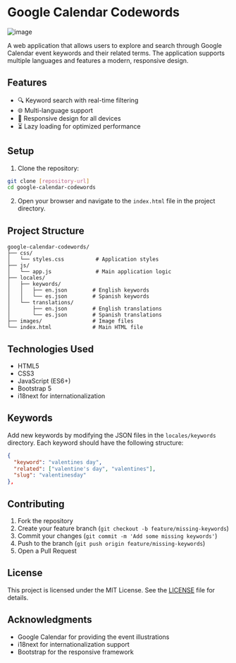 # Google Calendar Codewords
![image](https://github.com/user-attachments/assets/927dee20-c8a3-461a-af9b-5e4eff2d56fe)

A web application that allows users to explore and search through Google Calendar event keywords and their related terms. The application supports multiple languages and features a modern, responsive design.

## Features

- 🔍 Keyword search with real-time filtering
- 🌐 Multi-language support
- 📱 Responsive design for all devices
- ⏳ Lazy loading for optimized performance

## Setup

1. Clone the repository:
```bash
git clone [repository-url]
cd google-calendar-codewords
```

2. Open your browser and navigate to the `index.html` file in the project directory.

## Project Structure

```
google-calendar-codewords/
├── css/
│   └── styles.css          # Application styles
├── js/
│   └── app.js              # Main application logic
├── locales/
│   ├── keywords/
│   │   ├── en.json        # English keywords
│   │   └── es.json        # Spanish keywords
│   └── translations/
│       ├── en.json        # English translations
│       └── es.json        # Spanish translations
├── images/                # Image files
└── index.html             # Main HTML file
```

## Technologies Used

- HTML5
- CSS3
- JavaScript (ES6+)
- Bootstrap 5
- i18next for internationalization

## Keywords
Add new keywords by modifying the JSON files in the `locales/keywords` directory. Each keyword should have the following structure:

```json
{
  "keyword": "valentines day",
  "related": ["valentine's day", "valentines"],
  "slug": "valentinesday"
},
```

## Contributing

1. Fork the repository
2. Create your feature branch (`git checkout -b feature/missing-keywords`)
3. Commit your changes (`git commit -m 'Add some missing keywords'`)
4. Push to the branch (`git push origin feature/missing-keywords`)
5. Open a Pull Request

## License

This project is licensed under the MIT License. See the [LICENSE](./LICENSE) file for details.

## Acknowledgments

- Google Calendar for providing the event illustrations
- i18next for internationalization support
- Bootstrap for the responsive framework
